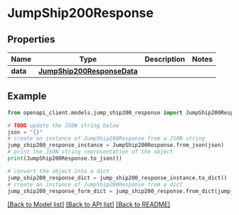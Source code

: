 # JumpShip200Response



## Properties

Name | Type | Description | Notes
------------ | ------------- | ------------- | -------------
**data** | [**JumpShip200ResponseData**](JumpShip200ResponseData.md) |  | 

## Example

```python
from openapi_client.models.jump_ship200_response import JumpShip200Response

# TODO update the JSON string below
json = "{}"
# create an instance of JumpShip200Response from a JSON string
jump_ship200_response_instance = JumpShip200Response.from_json(json)
# print the JSON string representation of the object
print(JumpShip200Response.to_json())

# convert the object into a dict
jump_ship200_response_dict = jump_ship200_response_instance.to_dict()
# create an instance of JumpShip200Response from a dict
jump_ship200_response_form_dict = jump_ship200_response.from_dict(jump_ship200_response_dict)
```
[[Back to Model list]](../README.md#documentation-for-models) [[Back to API list]](../README.md#documentation-for-api-endpoints) [[Back to README]](../README.md)


